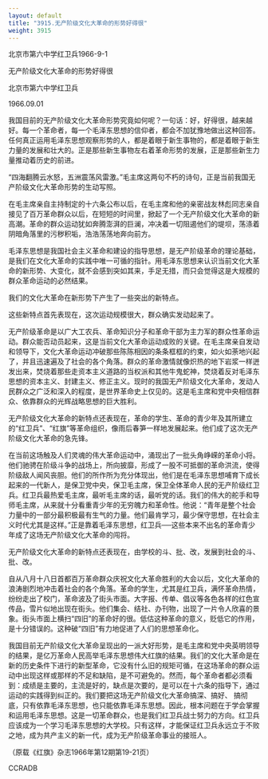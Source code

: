 ```yaml
---
layout: default
title: "3915.无产阶级文化大革命的形势好得很"
weight: 3915
---
```


北京市第六中学红卫兵1966-9-1

无产阶级文化大革命的形势好得很

北京市第六中学红卫兵

1966.09.01

我国目前的无产阶级文化大革命形势究竟如何呢？一句话：好，好得很，越来越好。每一个革命者，每一个毛泽东思想的信仰者，都会不加犹豫地做出这种回答。任何真正运用毛泽东思想观察形势的人，都是着眼于新生事物的，都是着眼于新生力量的发展和壮大的。正是那些新生事物左右着革命形势的发展，正是那些新生力量推动着历史的前进。

“四海翻腾云水怒，五洲震荡风雷激。”毛主席这两句不朽的诗句，正是当前我国无产阶级文化大革命形势的生动写照。

在毛主席亲自主持制定的十六条公布以后，在毛主席和他的亲密战友林彪同志亲自接见了百万革命群众以后，在短短的时间里，掀起了一个无产阶级文化大革命的新高潮。革命的群众运动犹如奔腾澎湃的巨澜，冲决着一切阻遏他们的堤坝，荡涤着阴暗角落里的污秽积垢，浩浩荡荡地奔向前方。

毛泽东思想是我国社会主义革命和建设的指导思想，是无产阶级革命的理论基础，是我们在文化大革命的实践中唯一可循的指针。用毛泽东思想来认识当前文化大革命的新形势、大变化，就不会感到突如其来，手足无措，而只会觉得这是大规模的群众革命运动的必然结果。

我们的文化大革命在新形势下产生了一些突出的新特点。

这些新特点首先表现在，这次运动规模很大，群众确实发动起来了。

无产阶级革命是以广大工农兵、革命知识分子和革命干部为主力军的群众性革命运动。群众能否动员起来，这是当前文化大革命运动成败的关键。在毛主席亲自发动和领导下，文化大革命运动冲破那些陈陈相因的条条框框的约束，如火如荼地兴起了，并且迅速遍及了社会的各个角落。群众的革命激情就像炽热的地下岩浆一样迸发出来，焚烧着那些走资本主义道路的当权派和其他牛鬼蛇神，焚烧着反对毛泽东思想的资本主义、封建主义、修正主义。现时的我国无产阶级文化大革命，发动人民群众之广泛和深入的程度，是世界革命史上仅见的。这是毛主席和党中央相信群众、依靠群众的光辉战略思想的巨大胜利。

无产阶级文化大革命的新特点还表现在，革命的学生、革命的青少年及其所建立的“红卫兵”、“红旗”等革命组织，像雨后春笋一样地发展起来。他们成了这次无产阶级文化大革命的急先锋。

在当前这场触及人们灵魂的伟大革命运动中，涌现出了一批头角峥嵘的革命小将。他们驰骋在阶级斗争的战场上，所向披靡，形成了一股不可抵御的革命洪流，使得阶级敌人闻风丧胆。他们的所作所为充分体现出，他们是在毛泽东思想哺育下成长起来的一代新人，是保卫党中央，保卫毛主席，保卫全体革命人民的无产阶级红卫兵。红卫兵最热爱毛主席，最听毛主席的话，最听党的话。我们的伟大的舵手和导师毛主席，从来就十分看重青少年的无穷魄力和革命性。他说：“青年是整个社会力量中的一部分最积极最有生气的力量。他们最肯学习，最少保守思想，在社会主义时代尤其是这样。”正是靠着毛泽东思想，红卫兵──这些本来不出名的革命青少年成了这场无产阶级文化大革命的闯将。

无产阶级文化大革命的新特点还表现在，由学校的斗、批、改，发展到社会的斗、批、改。

自从八月十八日首都百万革命群众庆祝文化大革命胜利的大会以后，文化大革命的浪涛剧烈地冲击着社会的各个角落。革命的学生，尤其是红卫兵，满怀革命热情，纷纷走出了校门，革命波及了街头市面。大字报、传单、倡议等各色各样的红色宣传品，雪片似地出现在街头。他们集会、结社、办刊物，出现了一片令人欣喜的景象。街头市面上横扫“四旧”的革命好的很。低估这种革命的意义，贬低它的作用，是十分错误的。这种破“四旧”有力地促进了人们的思想革命化。

我国目前无产阶级文化大革命呈现出的一派大好形势，是毛主席和党中央英明领导的结果，是亿万革命人民高举毛泽东思想伟大红旗的结果。我们的文化大革命是在新的历史条件下进行的新型革命，它没有什么旧的规矩可循，在这场革命的群众运动中出现这样或那样的不足和缺陷，是不可避免的。然而，每个革命者都必须看到：成绩是主要的，主流是好的，缺点是次要的，是可以在十六条的指导下，通过运动的实践得到纠正的。我们要把这场无产阶级文化大革命搞深、搞好、 搞彻底，只有依靠毛泽东思想，也只能依靠毛泽东思想。因此，根本问题在于学会掌握和运用毛泽东思想。这是一切革命群众，也是我们红卫兵战士努力的方向。红卫兵应该成为一个学习毛泽东思想的大学校。只有这样，才能保证红卫兵永远立于不败之地，成为共产主义的新一代，成为无产阶级革命事业的接班人。

（原载《红旗》杂志1966年第12期第19-21页）

CCRADB

